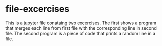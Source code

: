 # file-excercises
This is a jupyter file conataing two excercises.
The first shows a program that merges each line from first file with the corresponding line in second file.
The second program is a piece of code that prints a random line in a file.
